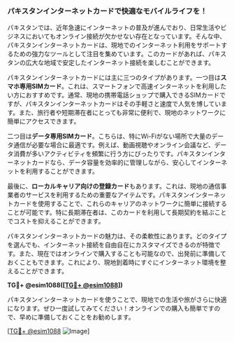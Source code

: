 ### パキスタンインターネットカードで快適なモバイルライフを！

パキスタンでは、近年急速にインターネットの普及が進んでおり、日常生活やビジネスにおいてもオンライン接続が欠かせない存在となっています。そんな中、パキスタンインターネットカードは、現地でのインターネット利用をサポートするための強力なツールとして注目を集めています。このカードがあれば、パキスタンの広大な地域で安定したインターネット接続を楽しむことができます。

パキスタンインターネットカードには主に三つのタイプがあります。一つ目は**スマホ専用SIMカード**。これは、スマートフォンで高速インターネットを利用したい方におすすめです。通常、現地の携帯電話ショップで購入できるSIMカードですが、パキスタンインターネットカードはその手軽さと速度で人気を博しています。また、旅行者や短期滞在者にとっても非常に便利で、現地のネットワークに簡単にアクセスできます。

二つ目は**データ専用SIMカード**。こちらは、特にWi-Fiがない場所で大量のデータ通信が必要な場合に最適です。例えば、動画視聴やオンライン会議など、データ消費が多いアクティビティを頻繁に行う方にぴったりです。パキスタンインターネットカードなら、データ容量を効率的に管理しながら、安心してインターネットを利用することができます。

最後に、**ローカルキャリア向けの登録カード**もあります。これは、現地の通信事業者のサービスを利用するための重要なアイテムです。パキスタンインターネットカードを使用することで、これらのキャリアのネットワークに簡単に接続することが可能です。特に長期滞在者は、このカードを利用して長期契約を結ぶことでコストを抑えることができます。

パキスタンインターネットカードの魅力は、その柔軟性にあります。どのタイプを選んでも、インターネット接続を自由自在にカスタマイズできるのが特徴です。また、現在ではオンラインで購入することも可能なので、出発前に準備しておくこともできます。これにより、現地到着時にすぐにインターネット環境を整えることができます。

**TG💪+ @esim1088([[TG💪+ @esim1088](https://t.me/s/esim1088)])**

パキスタンインターネットカードを使うことで、現地での生活や旅がさらに快適になります。ぜひ一度試してみてください！オンラインでの購入も簡単ですので、早めに準備しておくことをお勧めします。

[[TG💪+ @esim1088](https://t.me/s/esim1088) ![Image](https://i.postimg.cc/Y0z9fWf4/image.png)]